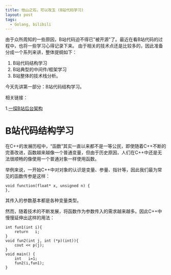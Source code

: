 ```yaml
---
title: 他山之石，可以攻玉 (B站代码学习)
layout: post
tags:
  - Golang, bilibili
---
```



由于众所周知的一些原因，B站代码迫不得已"被开源"了。最近在看B站代码的过程中，也将一些学习心得记录下来。
由于相关的技术点还是比较多的，因此准备分成一个系列来讲，整体提纲如下：
 1. B站代码结构学习
 2. B站典型的中间件/框架学习
 3. B站整体的技术栈分析。
 
今天先讲第一部分：B站代码结构学习。


相关链接：

1.[一探B站后台架构](https://studygolang.com/articles/19995#reply0)


# B站代码结构学习



在C++的发展历程中，“函数”其实一直以来都不是一等公民，即使随着C++不断的完善改进，函数越来越像一个普通变量，但由于历史原因，人们在C++中还是无法很顺畅的像使用一个普通对象一样使用函数。

举例来说，一开始C++中对对象的认识是变量、参量、指针等，因此我们最为常见的函数传参是这样：

    void function(float* x, unsigned n) {
    },
    
其传入的参数基本都是各种变量类型。

然而，随着技术的不断发展，将函数作为参数传入的需求越来越多。因此C++中慢慢延伸出这样的用法：

    int fun1(int i){ 
        return   i; 
    } 
    void fun2(int j, int (*p)(int)){ 
        cout << p(j); 
    } 
    void main() { 
        int   i=1; 
        fun2(i,fun1); 
    } 
    








